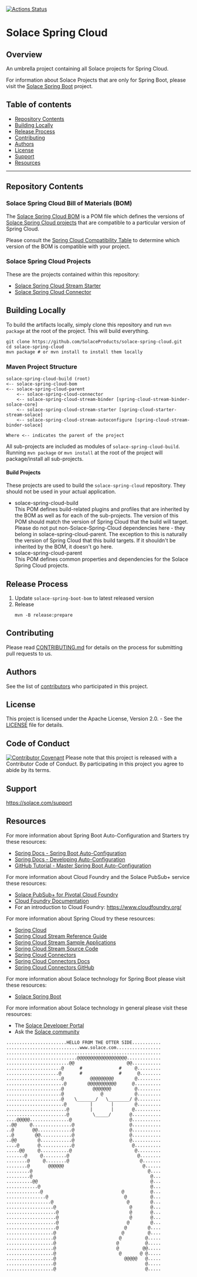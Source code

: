 [![Actions Status](https://github.com/SolaceDev/solace-spring-cloud/workflows/build/badge.svg?branch=master)](https://github.com/SolaceDev/solace-spring-cloud/actions?query=workflow%3Abuild+branch%3Amaster)

# Solace Spring Cloud

## Overview

An umbrella project containing all Solace projects for Spring Cloud.

For information about Solace Projects that are only for Spring Boot, please visit the [Solace Spring Boot](//github.com/SolaceProducts/solace-spring-boot) project.

## Table of contents
* [Repository Contents](#repository-contents)
* [Building Locally](#building-locally)
* [Release Process](#release-process)
* [Contributing](#contributing)
* [Authors](#authors)
* [License](#license)
* [Support](#support)
* [Resources](#resources)
---
## Repository Contents

### Solace Spring Cloud Bill of Materials (BOM)

The [Solace Spring Cloud BOM](./solace-spring-cloud-bom) is a POM file which defines the versions of [Solace Spring Cloud projects](#solace-spring-cloud-projects) that are compatible to a particular version of Spring Cloud.

Please consult the [Spring Cloud Compatibility Table](./solace-spring-cloud-bom/README.md#spring-cloud-version-compatibility) to determine which version of the BOM is compatible with your project.

### Solace Spring Cloud Projects

These are the projects contained within this repository:
* [Solace Spring Cloud Stream Starter](./solace-spring-cloud-starters/solace-spring-cloud-stream-starter)
* [Solace Spring Cloud Connector](./solace-spring-cloud-connector)

## Building Locally

To build the artifacts locally, simply clone this repository and run `mvn package` at the root of the project.
This will build everything.

```shell script
git clone https://github.com/SolaceProducts/solace-spring-cloud.git
cd solace-spring-cloud
mvn package # or mvn install to install them locally
```

### Maven Project Structure

```
solace-spring-cloud-build (root)
<-- solace-spring-cloud-bom
<-- solace-spring-cloud-parent 
    <-- solace-spring-cloud-connector
    <-- solace-spring-cloud-stream-binder [spring-cloud-stream-binder-solace-core]
    <-- solace-spring-cloud-stream-starter [spring-cloud-starter-stream-solace]
    <-- solace-spring-cloud-stream-autoconfigure [spring-cloud-stream-binder-solace]

Where <-- indicates the parent of the project
```

All sub-projects are included as modules of `solace-spring-cloud-build`. Running `mvn package` or `mvn install` at the root of the project will package/install all sub-projects.

#### Build Projects

These projects are used to build the `solace-spring-cloud` repository. They should not be used in your actual application.

- solace-spring-cloud-build  
This POM defines build-related plugins and profiles that are inherited by the BOM  as well as for each of the sub-projects.
The version of this POM should match the version of Spring Cloud that the build will target.  
Please do not put non-Solace-Spring-Cloud dependencies here - they belong in solace-spring-cloud-parent. The exception to this is naturally the version of Spring Cloud that this build targets.
If it shouldn't be inherited by the BOM, it doesn't go here.
- solace-spring-cloud-parent  
This POM defines common properties and dependencies for the Solace Spring Cloud projects.

## Release Process

1. Update `solace-spring-boot-bom` to latest released version
1. Release
    ```shell script
    mvn -B release:prepare
    ```


## Contributing

Please read [CONTRIBUTING.md](CONTRIBUTING.md) for details on the process for submitting pull requests to us.

## Authors

See the list of [contributors](https://github.com/SolaceProducts/solace-spring-cloud/graphs/contributors) who participated in this project.

## License

This project is licensed under the Apache License, Version 2.0. - See the [LICENSE](LICENSE) file for details.

## Code of Conduct
[![Contributor Covenant](https://img.shields.io/badge/Contributor%20Covenant-v1.4%20adopted-ff69b4.svg)](CODE_OF_CONDUCT.md)
Please note that this project is released with a Contributor Code of Conduct. By participating in this project you agree to abide by its terms.

## Support

https://solace.com/support

## Resources

For more information about Spring Boot Auto-Configuration and Starters try these resources:
- [Spring Docs - Spring Boot Auto-Configuration](//docs.spring.io/autorepo/docs/spring-boot/current/reference/htmlsingle/#using-boot-auto-configuration)
- [Spring Docs - Developing Auto-Configuration](//docs.spring.io/autorepo/docs/spring-boot/current/reference/htmlsingle/#boot-features-developing-auto-configuration)
- [GitHub Tutorial - Master Spring Boot Auto-Configuration](//github.com/snicoll-demos/spring-boot-master-auto-configuration)

For more information about Cloud Foundry and the Solace PubSub+ service these resources:
- [Solace PubSub+ for Pivotal Cloud Foundry](http://docs.pivotal.io/solace-messaging/)
- [Cloud Foundry Documentation](http://docs.cloudfoundry.org/)
- For an introduction to Cloud Foundry: https://www.cloudfoundry.org/

For more information about Spring Cloud try these resources:
- [Spring Cloud](http://projects.spring.io/spring-cloud/)
- [Spring Cloud Stream Reference Guide](https://docs.spring.io/spring-cloud-stream/docs/current/reference/htmlsingle/)
- [Spring Cloud Stream Sample Applications](https://github.com/spring-cloud/spring-cloud-stream-samples)
- [Spring Cloud Stream Source Code](https://github.com/spring-cloud/spring-cloud-stream)
- [Spring Cloud Connectors](http://cloud.spring.io/spring-cloud-connectors/)
- [Spring Cloud Connectors Docs](http://cloud.spring.io/spring-cloud-connectors/spring-cloud-connectors.html)
- [Spring Cloud Connectors GitHub](https://github.com/spring-cloud/spring-cloud-connectors)

For more information about Solace technology for Spring Boot please visit these resources:
- [Solace Spring Boot](//github.com/SolaceProducts/solace-spring-boot)

For more information about Solace technology in general please visit these resources:

- The [Solace Developer Portal](https://solace.dev)
- Ask the [Solace community](https://solace.community/)

```
.......................HELLO FROM THE OTTER SIDE...........
............................www.solace.com.................
...........................................................
...........................@@@@@@@@@@@@@@@@@@@.............
........................@@                    @@...........
.....................@      #              #     @.........
....................@       #              #      @........
.....................@          @@@@@@@@@        @.........
......................@        @@@@@@@@@@@      @..........
.....................@           @@@@@@@         @.........
.....................@              @            @.........
.....................@    \_______/   \________/ @.........
......................@         |       |        @.........
.......................@        |       |       @..........
.......................@         \_____/       @...........
....@@@@@...............@                      @...........
..@@     @...............@                     @...........
..@       @@.............@                     @...........
..@        @@............@                     @...........
..@@        @............@                     @...........
....@       @............@                      @..........
.....@@     @...........@                        @.........
.......@     @.........@                          @........
........@     @........@                           @.......
........@       @@@@@@                              @......
.........@                                            @....
.........@                                             @...
..........@@                                           @...
............@                                          @...
.............@                              @          @...
...............@                             @         @...
.................@                            @        @...
..................@                            @       @...
...................@                           @       @...
...................@                           @       @...
...................@                          @        @...
...................@                         @        @....
..................@                         @         @....
..................@                        @         @.....
..................@                       @          @.....
..................@                       @         @@.....
..................@                        @       @ @.....
..................@                          @@@@@   @.....
..................@                                  @.....
..................@                                  @.....
```
